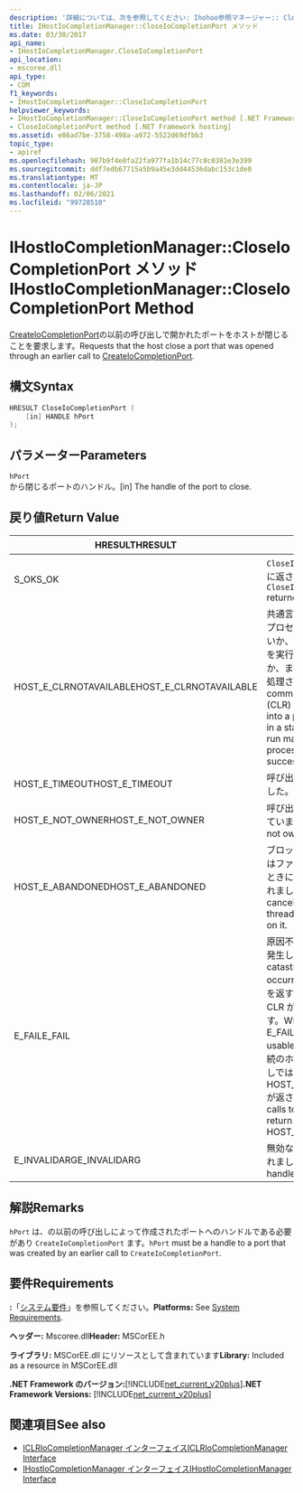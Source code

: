 ```yaml
---
description: '詳細については、次を参照してください: Ihohoo参照マネージャー:: Closeioて Port メソッド'
title: IHostIoCompletionManager::CloseIoCompletionPort メソッド
ms.date: 03/30/2017
api_name:
- IHostIoCompletionManager.CloseIoCompletionPort
api_location:
- mscoree.dll
api_type:
- COM
f1_keywords:
- IHostIoCompletionManager::CloseIoCompletionPort
helpviewer_keywords:
- IHostIoCompletionManager::CloseIoCompletionPort method [.NET Framework hosting]
- CloseIoCompletionPort method [.NET Framework hosting]
ms.assetid: e86ad7be-3758-498a-a972-5522d69dfbb3
topic_type:
- apiref
ms.openlocfilehash: 987b9f4e0fa22fa977fa1b14c77c8c0381e3e399
ms.sourcegitcommit: ddf7edb67715a5b9a45e3dd44536dabc153c1de0
ms.translationtype: MT
ms.contentlocale: ja-JP
ms.lasthandoff: 02/06/2021
ms.locfileid: "99728510"
---
```

# <a name="ihostiocompletionmanagercloseiocompletionport-method"></a><span data-ttu-id="bdb80-103">IHostIoCompletionManager::CloseIoCompletionPort メソッド</span><span class="sxs-lookup"><span data-stu-id="bdb80-103">IHostIoCompletionManager::CloseIoCompletionPort Method</span></span>

<span data-ttu-id="bdb80-104">[CreateIoCompletionPort](ihostiocompletionmanager-createiocompletionport-method.md)の以前の呼び出しで開かれたポートをホストが閉じることを要求します。</span><span class="sxs-lookup"><span data-stu-id="bdb80-104">Requests that the host close a port that was opened through an earlier call to [CreateIoCompletionPort](ihostiocompletionmanager-createiocompletionport-method.md).</span></span>  
  
## <a name="syntax"></a><span data-ttu-id="bdb80-105">構文</span><span class="sxs-lookup"><span data-stu-id="bdb80-105">Syntax</span></span>  
  
```cpp  
HRESULT CloseIoCompletionPort (  
    [in] HANDLE hPort  
);  
```  
  
## <a name="parameters"></a><span data-ttu-id="bdb80-106">パラメーター</span><span class="sxs-lookup"><span data-stu-id="bdb80-106">Parameters</span></span>  

 `hPort`  
 <span data-ttu-id="bdb80-107">から閉じるポートのハンドル。</span><span class="sxs-lookup"><span data-stu-id="bdb80-107">[in] The handle of the port to close.</span></span>  
  
## <a name="return-value"></a><span data-ttu-id="bdb80-108">戻り値</span><span class="sxs-lookup"><span data-stu-id="bdb80-108">Return Value</span></span>  
  
|<span data-ttu-id="bdb80-109">HRESULT</span><span class="sxs-lookup"><span data-stu-id="bdb80-109">HRESULT</span></span>|<span data-ttu-id="bdb80-110">説明</span><span class="sxs-lookup"><span data-stu-id="bdb80-110">Description</span></span>|  
|-------------|-----------------|  
|<span data-ttu-id="bdb80-111">S_OK</span><span class="sxs-lookup"><span data-stu-id="bdb80-111">S_OK</span></span>|<span data-ttu-id="bdb80-112">`CloseIoCompletionPort` 正常に返されました。</span><span class="sxs-lookup"><span data-stu-id="bdb80-112">`CloseIoCompletionPort` returned successfully.</span></span>|  
|<span data-ttu-id="bdb80-113">HOST_E_CLRNOTAVAILABLE</span><span class="sxs-lookup"><span data-stu-id="bdb80-113">HOST_E_CLRNOTAVAILABLE</span></span>|<span data-ttu-id="bdb80-114">共通言語ランタイム (CLR) がプロセスに読み込まれていないか、CLR がマネージコードを実行できない状態であるか、または呼び出しが正常に処理されていません。</span><span class="sxs-lookup"><span data-stu-id="bdb80-114">The common language runtime (CLR) has not been loaded into a process, or the CLR is in a state in which it cannot run managed code or process the call successfully.</span></span>|  
|<span data-ttu-id="bdb80-115">HOST_E_TIMEOUT</span><span class="sxs-lookup"><span data-stu-id="bdb80-115">HOST_E_TIMEOUT</span></span>|<span data-ttu-id="bdb80-116">呼び出しがタイムアウトしました。</span><span class="sxs-lookup"><span data-stu-id="bdb80-116">The call timed out.</span></span>|  
|<span data-ttu-id="bdb80-117">HOST_E_NOT_OWNER</span><span class="sxs-lookup"><span data-stu-id="bdb80-117">HOST_E_NOT_OWNER</span></span>|<span data-ttu-id="bdb80-118">呼び出し元がロックを所有していません。</span><span class="sxs-lookup"><span data-stu-id="bdb80-118">The caller does not own the lock.</span></span>|  
|<span data-ttu-id="bdb80-119">HOST_E_ABANDONED</span><span class="sxs-lookup"><span data-stu-id="bdb80-119">HOST_E_ABANDONED</span></span>|<span data-ttu-id="bdb80-120">ブロックされたスレッドまたはファイバーが待機しているときに、イベントが取り消されました。</span><span class="sxs-lookup"><span data-stu-id="bdb80-120">An event was canceled while a blocked thread or fiber was waiting on it.</span></span>|  
|<span data-ttu-id="bdb80-121">E_FAIL</span><span class="sxs-lookup"><span data-stu-id="bdb80-121">E_FAIL</span></span>|<span data-ttu-id="bdb80-122">原因不明の致命的なエラーが発生しました。</span><span class="sxs-lookup"><span data-stu-id="bdb80-122">An unknown catastrophic failure occurred.</span></span> <span data-ttu-id="bdb80-123">メソッドが E_FAIL を返すと、そのプロセス内で CLR が使用できなくなります。</span><span class="sxs-lookup"><span data-stu-id="bdb80-123">When a method returns E_FAIL, the CLR is no longer usable within the process.</span></span> <span data-ttu-id="bdb80-124">後続のホストメソッドの呼び出しでは HOST_E_CLRNOTAVAILABLE が返されます。</span><span class="sxs-lookup"><span data-stu-id="bdb80-124">Subsequent calls to hosting methods return HOST_E_CLRNOTAVAILABLE.</span></span>|  
|<span data-ttu-id="bdb80-125">E_INVALIDARG</span><span class="sxs-lookup"><span data-stu-id="bdb80-125">E_INVALIDARG</span></span>|<span data-ttu-id="bdb80-126">無効なポートハンドルが渡されました。</span><span class="sxs-lookup"><span data-stu-id="bdb80-126">An invalid port handle was passed.</span></span>|  
  
## <a name="remarks"></a><span data-ttu-id="bdb80-127">解説</span><span class="sxs-lookup"><span data-stu-id="bdb80-127">Remarks</span></span>  

 <span data-ttu-id="bdb80-128">`hPort` は、の以前の呼び出しによって作成されたポートへのハンドルである必要があり `CreateIoCompletionPort` ます。</span><span class="sxs-lookup"><span data-stu-id="bdb80-128">`hPort` must be a handle to a port that was created by an earlier call to `CreateIoCompletionPort`.</span></span>  
  
## <a name="requirements"></a><span data-ttu-id="bdb80-129">要件</span><span class="sxs-lookup"><span data-stu-id="bdb80-129">Requirements</span></span>  

 <span data-ttu-id="bdb80-130">**:**「[システム要件](../../get-started/system-requirements.md)」を参照してください。</span><span class="sxs-lookup"><span data-stu-id="bdb80-130">**Platforms:** See [System Requirements](../../get-started/system-requirements.md).</span></span>  
  
 <span data-ttu-id="bdb80-131">**ヘッダー:** Mscoree.dll</span><span class="sxs-lookup"><span data-stu-id="bdb80-131">**Header:** MSCorEE.h</span></span>  
  
 <span data-ttu-id="bdb80-132">**ライブラリ:** MSCorEE.dll にリソースとして含まれています</span><span class="sxs-lookup"><span data-stu-id="bdb80-132">**Library:** Included as a resource in MSCorEE.dll</span></span>  
  
 <span data-ttu-id="bdb80-133">**.NET Framework のバージョン:**[!INCLUDE[net_current_v20plus](../../../../includes/net-current-v20plus-md.md)]</span><span class="sxs-lookup"><span data-stu-id="bdb80-133">**.NET Framework Versions:** [!INCLUDE[net_current_v20plus](../../../../includes/net-current-v20plus-md.md)]</span></span>  
  
## <a name="see-also"></a><span data-ttu-id="bdb80-134">関連項目</span><span class="sxs-lookup"><span data-stu-id="bdb80-134">See also</span></span>

- [<span data-ttu-id="bdb80-135">ICLRIoCompletionManager インターフェイス</span><span class="sxs-lookup"><span data-stu-id="bdb80-135">ICLRIoCompletionManager Interface</span></span>](iclriocompletionmanager-interface.md)
- [<span data-ttu-id="bdb80-136">IHostIoCompletionManager インターフェイス</span><span class="sxs-lookup"><span data-stu-id="bdb80-136">IHostIoCompletionManager Interface</span></span>](ihostiocompletionmanager-interface.md)
